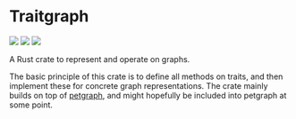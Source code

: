 # Traitgraph

[![](http://meritbadge.herokuapp.com/traitgraph)](https://crates.io/crates/traitgraph)
[![](https://docs.rs/traitgraph/badge.svg)](https://docs.rs/traitgraph)
![](https://github.com/sebschmi/abstract-datastructures-rs/workflows/Tests%20and%20Lints/badge.svg?branch=master)

A Rust crate to represent and operate on graphs.

The basic principle of this crate is to define all methods on traits, and then implement these for concrete graph representations.
The crate mainly builds on top of [petgraph](https://crates.io/crates/petgraph), and might hopefully be included into petgraph at some point.
